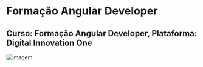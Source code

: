 # Formação Angular Developer
## Curso: Formação Angular Developer, Plataforma: Digital Innovation One
![imagem](/Imagens/Logo-Angular-Developer.webp)


